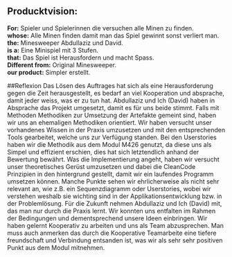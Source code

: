## Producktvision:

**For:** Spieler und Spielerinnen die versuchen alle Minen zu finden.<br />
**whose:** Alle Minen finden damit man das Spiel gewinnt sonst verliert man.<br />
**the:** Minesweeper Abdullaziz und David.<br />
**is a:** Eine Minispiel mit 3 Stufen.<br />
**that:** Das Spiel ist Herausfordern und macht Spass.<br />
**Different from:** Original Minesweeper.<br />
**our product:** Simpler erstellt.<br />

##Reflexion
Das Lösen des Auftrages hat sich als eine Herausforderung gegen die Zeit herausgestellt, es bedarf an viel Kooperation und absprache, damit jeder weiss, was er zu tun hat. Abdullaziz und Ich (David) haben in Absprache das Projekt umgesetzt, damit es für uns beide stimmt.
Falls mit Methoden Methodiken zur Umsetzung der Artefakte gemeint sind, haben wir uns an ehemaligen Methodiken orientiert. Wir haben versucht unser vorhandenes Wissen in der Praxis umzusetzen und mit den entsprechenden Tools gearbeitet, welche uns zur Verfügung standen. Bei den Userstories haben wir die Methodik aus dem Modul M426 genutzt, da diese uns als Simpel und effizient erschien, dies hat sich letztendlich anhand der Bewertung bewährt. Was die Implementierung angeht, haben wir versucht unser theoretisches Gerüst umzusetzen und dabei die CleanCode Prinzipien in den hintergrund gestellt, damit wir ein laufendes Programm umsetzen können. Manche Punkte sehen wir ehrlicherweise als nicht sehr relevant an, wie z.B. ein Sequenzdiagramm oder Userstories, wobei wir verstehen weshalb sie wichting sind in der Applikationsentwicklung bzw. in der Problemlösung. Für die Zukunft nehmen Abdullaziz und Ich (David) mit, das man nur durch die Praxis lernt. Wir konnten uns entfalten im Rahmen der Bedingungen und dementsprechend unsere Ideen einbringen. Wir haben gelernt Kooperativ zu arbeiten und uns als Team abzusprechen. Man muss auch anmerken das durch die Kooperative Teamarbeite eine tiefere freundschaft und Verbindung entsanden ist, was wir als sehr sehr positiven Punkt aus dem Modul mitnehmen.

